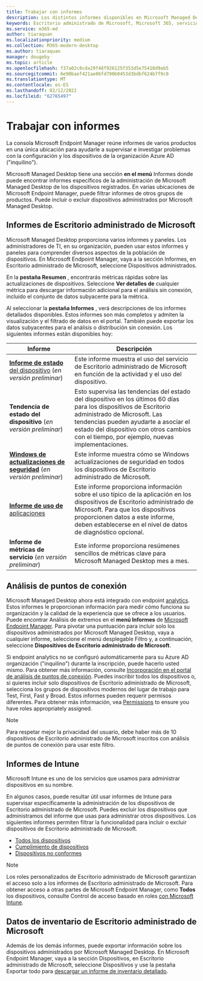 ```yaml
---
title: Trabajar con informes
description: Los distintos informes disponibles en Microsoft Managed Desktop
keywords: Escritorio administrado de Microsoft, Microsoft 365, servicio, documentación
ms.service: m365-md
author: tiaraquan
ms.localizationpriority: medium
ms.collection: M365-modern-desktop
ms.author: tiaraquan
manager: dougeby
ms.topic: article
ms.openlocfilehash: f37a02c8cda29f48f926125f353d5e75410d9ab5
ms.sourcegitcommit: 6e90baef421ae06fd790b0453d3bdbf624b7f9c0
ms.translationtype: MT
ms.contentlocale: es-ES
ms.lasthandoff: 02/12/2022
ms.locfileid: "62765497"
---
```

# <a name="work-with-reports"></a>Trabajar con informes

La consola Microsoft Endpoint Manager reúne informes de varios productos en una única ubicación para ayudarle a supervisar e investigar problemas con la configuración y los dispositivos de la organización Azure AD ("inquilino").

Microsoft Managed Desktop tiene una sección **en el menú** Informes donde puede encontrar informes específicos de la administración de Microsoft Managed Desktop de los dispositivos registrados. En varias ubicaciones de Microsoft Endpoint Manager, puede filtrar informes de otros grupos de productos. Puede incluir o excluir dispositivos administrados por Microsoft Managed Desktop.

## <a name="microsoft-managed-desktop-reports"></a>Informes de Escritorio administrado de Microsoft

Microsoft Managed Desktop proporciona varios informes y paneles. Los administradores de TI, en su organización, pueden usar estos informes y paneles para comprender diversos aspectos de la población de dispositivos. En Microsoft Endpoint Manager, vaya a la sección Informes, en Escritorio administrado de Microsoft, seleccione Dispositivos administrados.

En la **pestaña Resumen** , encontrarás métricas rápidas sobre las actualizaciones de dispositivos. Seleccione **Ver detalles de** cualquier métrica para descargar información adicional para el análisis sin conexión, incluido el conjunto de datos subyacente para la métrica.

Al seleccionar la **pestaña Informes** , verá descripciones de los informes detallados disponibles. Estos informes son más completos y admiten la visualización y el filtrado de datos en el portal. También puede exportar los datos subyacentes para el análisis o distribución sin conexión. Los siguientes informes están disponibles hoy:

| Informe | Descripción |
| ------ | ------ |
| [**Informe de estado** del dispositivo](device-status-report.md) (*en versión preliminar*) | Este informe muestra el uso del servicio de Escritorio administrado de Microsoft en función de la actividad y el uso del dispositivo. |
| **Tendencia de estado del dispositivo** (*en versión preliminar*) | Esto supervisa las tendencias del estado del dispositivo en los últimos 60 días para los dispositivos de Escritorio administrado de Microsoft. Las tendencias pueden ayudarte a asociar el estado del dispositivo con otros cambios con el tiempo, por ejemplo, nuevas implementaciones. |
| [**Windows de actualizaciones de seguridad**](security-updates-report.md) (*en versión preliminar*) | Este informe muestra cómo se Windows actualizaciones de seguridad en todos los dispositivos de Escritorio administrado de Microsoft. |
| [**Informe de uso de** aplicaciones](app-usage-report.md) | Este informe proporciona información sobre el uso típico de la aplicación en los dispositivos de Escritorio administrado de Microsoft. Para que los dispositivos proporcionen datos a este informe, deben establecerse en el nivel de datos de diagnóstico opcional. |
| **Informe de métricas de servicio** (*en versión preliminar*) | Este informe proporciona resúmenes sencillos de métricas clave para Microsoft Managed Desktop mes a mes. |

## <a name="endpoint-analytics"></a>Análisis de puntos de conexión

Microsoft Managed Desktop ahora está integrado con endpoint [analytics](/mem/analytics/overview). Estos informes le proporcionan información para medir cómo funciona su organización y la calidad de la experiencia que se ofrece a los usuarios. Puede encontrar Análisis de extremos en el **menú Informes** de [Microsoft Endpoint Manager](https://endpoint.microsoft.com/). Para pivotar una puntuación para incluir solo los dispositivos administrados por Microsoft Managed Desktop, vaya a cualquier  informe, seleccione el menú desplegable Filtro y, a continuación, seleccione **Dispositivos de Escritorio administrado de Microsoft**.

Si endpoint analytics no se configuró automáticamente para su Azure AD organización ("inquilino") durante la inscripción, puede hacerlo usted mismo. Para obtener más información, consulte [Incorporación en el portal de análisis de puntos de conexión](/mem/analytics/enroll-intune#bkmk_onboard). Puedes inscribir todos los dispositivos o, si quieres incluir solo dispositivos de Escritorio administrado de Microsoft, selecciona los grupos  de dispositivos modernos del lugar de trabajo para Test, First, Fast y Broad. Estos informes pueden requerir permisos diferentes. Para obtener más información, vea [Permissions](/mem/analytics/overview#permissions) to ensure you have roles appropriately assigned.

> [!NOTE]
> Para respetar mejor la privacidad del usuario, debe haber más de 10 dispositivos de Escritorio administrado de Microsoft inscritos con análisis de puntos de conexión para usar este filtro.

## <a name="intune-reports"></a>Informes de Intune

Microsoft Intune es uno de los servicios que usamos para administrar dispositivos en su nombre.

En algunos casos, puede resultar útil usar informes de Intune para supervisar específicamente la administración de los dispositivos de Escritorio administrado de Microsoft. Puedes excluir los dispositivos que administramos del informe que usas para administrar otros dispositivos. Los siguientes informes permiten filtrar la funcionalidad para incluir o excluir dispositivos de Escritorio administrado de Microsoft.

- [Todos los dispositivos](/mem/intune/remote-actions/device-management#get-to-your-devices)
- [Cumplimiento de dispositivos](/mem/intune/fundamentals/reports#device-compliance-report-organizational)
- [Dispositivos no conformes](/mem/intune/fundamentals/reports#noncompliant-devices-report-operational)

> [!NOTE]
> Los roles personalizados de Escritorio administrado de Microsoft garantizan el acceso solo a los informes de Escritorio administrado de Microsoft. Para obtener acceso a otras partes de Microsoft Endpoint Manager, como **Todos** los dispositivos, consulte Control de acceso basado en roles [con Microsoft Intune](/mem/intune/fundamentals/role-based-access-control).

## <a name="microsoft-managed-desktop-inventory-data"></a>Datos de inventario de Escritorio administrado de Microsoft

Además de los demás informes, puede exportar información sobre los dispositivos administrados por Microsoft Managed Desktop. En Microsoft Endpoint Manager, vaya a la sección Dispositivos, en Escritorio administrado de Microsoft, seleccione  Dispositivos y use  la pestaña Exportar todo para [descargar un informe de inventario detallado](device-inventory-report.md).
